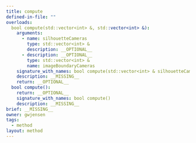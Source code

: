 ```yaml
---
title: compute
defined-in-file: ""
overloads:
  bool compute(std::vector<int> &, std::vector<int> &):
    arguments:
      - name: silhouetteCameras
        type: std::vector<int> &
        description: __OPTIONAL__
      - description: __OPTIONAL__
        type: std::vector<int> &
        name: imageBoundaryCameras
    signature_with_names: bool compute(std::vector<int> & silhouetteCameras, std::vector<int> & imageBoundaryCameras)
    description: __MISSING__
    return: __OPTIONAL__
  bool compute():
    return: __OPTIONAL__
    signature_with_names: bool compute()
    description: __MISSING__
brief: __MISSING__
owner: gwjensen
tags:
  - method
layout: method
---
```

